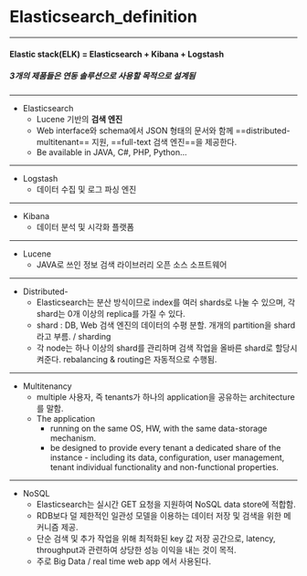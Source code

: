 # Elasticsearch_definition
_ _ _

#### Elastic stack(ELK) = Elasticsearch + Kibana + Logstash
##### 3개의 제품들은 연동 솔루션으로 사용할 목적으로 설계됨


- - -

* Elasticsearch
	- Lucene 기반의 **검색 엔진**
	- Web interface와 schema에서 JSON 형태의 문서와 함께 ==distributed-multitenant== 지원, ==full-text 검색 엔진==을 제공한다.
	- Be available in JAVA, C#, PHP, Python...
_ _ _

* Logstash
	- 데이터 수집 및 로그 파싱 엔진
_ _ _

* Kibana
	- 데이터 분석 및 시각화 플랫폼
_ _ _

* Lucene
	- JAVA로 쓰인 정보 검색 라이브러리 오픈 소스 소프트웨어
_ _ _

* Distributed-
	- Elasticsearch는 분산 방식이므로 index를 여러 shards로 나눌 수 있으며, 각 shard는 0개 이상의 replica를 가질 수 있다.
	- shard : DB, Web 검색 엔진의 데이터의 수평 분할. 개개의 partition을 shard라고 부름. / sharding
	- 각 node는 하나 이상의 shard를 관리하며 검색 작업을 올바른 shard로 할당시켜준다. rebalancing & routing은 자동적으로 수행됨.
_ _ _

* Multitenancy
	- multiple 사용자, 즉 tenants가 하나의 application을 공유하는 architecture를 말함.
	- The application
		- running on the same OS, HW, with the same data-storage mechanism.
		- be designed to provide every tenant a dedicated share of the instance - including its data, configuration, user management, tenant individual functionality and non-functional properties.
_ _ _

* NoSQL
	- Elasticsearch는 실시간 GET 요청을 지원하여 NoSQL data store에 적합함.
	- RDB보다 덜 제한적인 일관성 모델을 이용하는 데이터 저장 및 검색을 위한 메커니즘 제공.
	- 단순 검색 및 추가 작업을 위해 최적화된 key 값 저장 공간으로, latency, throughput과 관련하여 상당한 성능 이익을 내는 것이 목적.
	- 주로 Big Data / real time web app 에서 사용된다.
